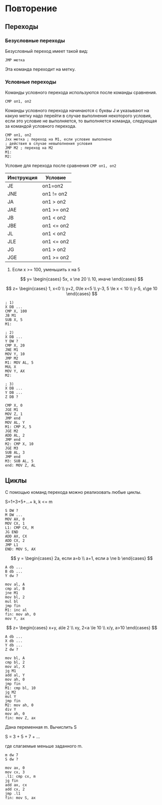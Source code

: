 # Повторение

## Переходы

### Безусловные переходы

Безусловный переход имеет такой вид:

```x86asm
JMP метка
```

Эта команда переходит на метку.

### Условные переходы

Команды условного перехода используются после команды сравнения.

```x86asm
CMP оп1, оп2
```

Команды условного перехода начинаются с буквы J и указывают на какую метку надо перейти в случае выполнения некоторого условия, если это условие не выполняется, то выполняется команда, следующая за командой условного перехода.

```x86asm
CMP оп1, оп2
Jxx метка ; переход на М1, если условие выполнено
; действия в случае невыполнения условия
JMP M2 ; переход на М2
M1:
M2:
```

Условие для перехода после сравнения `CMP оп1, оп2`

| Инструкция | Условие |
|---|---|
| JE | оп1=оп2 |
| JNE | оп1 != оп2 |
| JA | оп1 > оп2 |
| JAE | оп1 >= оп2 |
| JB | оп1 < оп2 |
| JBE | оп1 <= оп2 |
| JL | оп1 < оп2 |
| JLE | оп1 <= оп2 |
| JG | оп1 > оп2 |
| JGE | оп1 >= оп2 |

1) Если x >= 100, уменьшить x на 5

$$
y= \begin{cases}
  5x, x \ne 20 \\
  10, иначе
\end{cases}
$$

$$
z= \begin{cases}
1, x<0 \\
y+2, 0\le x<5 \\
y-3, 5 \le x < 10 \\
y-5, x\ge 10
\end{cases}
$$

```x86asm
; 1)
X DB ...
CMP X, 100
JB M1
SUB X, 5
M1:
```

```x86asm
; 2)
X DB ...
Y DW ?
CMP X, 20
JNE M1
MOV Y, 10
JMP M2
M1: MOV AL, 5
MUL X
MOV Y, AX
M2:
```

```x86asm
; 3)
X DB ...
Y DB ...
Z DB ?

CMP X, 0
JGE M1
MOV Z, 1
JMP end
MOV AL, Y
M1: CMP X, 5
JGE M2
ADD AL, 2
JMP end
M2: CMP X, 10
JGE M3
SUB AL, 3
JMP end
M3: SUB AL, 5
end: MOV Z, AL
```

## Циклы

С помощью команд перехода можно реализовать любые циклы.

S=1+3+5+...+ k, k <= m

```x86asm
S DW ?
M DW ...
MOV AX, 0
MOV CX, 1
L1: CMP CX, M
JG END
ADD AX, CX
ADD CX, 2
JMP L1
END: MOV S, AX

```

$$
y = 
\begin{cases}
  2a, если a=b \\
  a+1, если a \ne b
\end{cases}
$$

```x86asm
A db ...
B db ...
Y dw ?

mov al, A
cmp al, B
jne M1
mov bl, 2
mul bl
jmp fin
M1: inc al
fin: mov ah, 0
mov Y, ax
```

$$
z=
\begin{cases}
  x+y, a\le 2 \\
  xy, 2<a \le 10 \\
  x/y, a>10
\end{cases}
$$

```x86asm
A db ...
X db ...
Y db ...
Z dw ?

mov bl, A
cmp bl, 2
mov al, X
jg M1
add al, Y
mov ah, 0
jmp fin
M1: cmp bl, 10
jg M2
mul Y
jmp fin
M2: mov ah, 0
div Y
mov ah, 0
fin: mov Z, ax
```

Дана переменная m. Вычислить S

S = 3 + 5 + 7 + ...

где слагаемые меньше заданного m.

```x86asm
m dw 7
S dw ?

mov ax, 0
mov cx, 3
.l1: cmp cx, m
jg fin
add ax, cx
add cx, 2
jmp .l1
fin: mov S, ax
```
